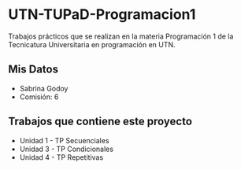 # UTN-TUPaD-Programacion1

Trabajos prácticos que se realizan en la materia Programación 1 de la Tecnicatura Universitaria en programación en UTN.

## Mis Datos

- Sabrina Godoy
- Comisión: 6

## Trabajos que contiene este proyecto

- Unidad 1 - TP Secuenciales
- Unidad 3 - TP Condicionales
- Unidad 4 - TP Repetitivas
